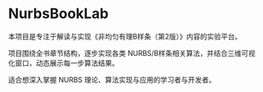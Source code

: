 # NurbsBookLab

本项目是专注于解读与实现《非均匀有理B样条（第2版）》内容的实验平台。

项目围绕全书章节结构，逐步实现各类 NURBS/B样条相关算法，并结合三维可视化窗口，动态展示每一步算法结果。

适合想深入掌握 NURBS 理论、算法实现与应用的学习者与开发者。
